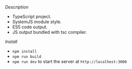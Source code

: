 *Description*

* TypeScript project.
* SystemJS module style.
* ES5 code output.
* JS output bundled with tsc compiler.

*Install*

* `npm install`
* `npm run build`
* `npm run dev` to start the server at `http://localhost:3000`
